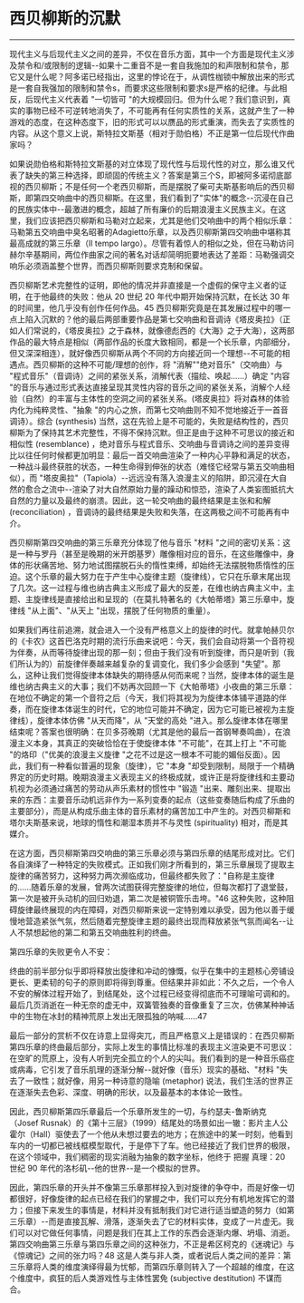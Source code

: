 # 西贝柳斯的沉默

------

现代主义与后现代主义之间的差异，不仅在音乐方面，其中一个方面是现代主义涉及禁令和/或限制的逻辑--如果十二重音不是一套自我施加的和声限制和禁令，那它又是什么呢？阿多诺已经指出，这里的悖论在于，从调性枷锁中解放出来的形式是一套自我强加的限制和禁令s，而要求这些限制和要求s是严格的纪律。与此相反，后现代主义代表着 "一切皆可 "的大规模回归。但为什么呢？我们意识到，真实的事物已经不可逆转地消失了，不可能再有任何实质性的关系，这就产生了一种游戏的态度，在这种态度下，旧的形式可以以赝品的形式重演，而失去了实质性的内容。从这个意义上说，斯特拉文斯基（相对于勋伯格）不正是第一位后现代作曲家吗？

如果说勋伯格和斯特拉文斯基的对立体现了现代性与后现代性的对立，那么谁又代表了缺失的第三种选择，即顽固的传统主义？答案是第三个S，即被阿多诺彻底鄙视的西贝柳斯；不是任何一个老西贝柳斯，而是摆脱了柴可夫斯基影响后的西贝柳斯，即第四交响曲中的西贝柳斯。在这里，我们看到了"实体"的概念--沉浸在自己的民族实体中--最激进的概念，超越了所有廉价的后期浪漫主义民族主义。在这里，我们应该把西贝柳斯和马勒对立起来，尤其是他们交响曲中的两个相似乐章：马勒第五交响曲中臭名昭著的Adagietto乐章，以及西贝柳斯第四交响曲中堪称其最高成就的第三乐章（Il tempo largo）。尽管有着惊人的相似之处，但在马勒访问赫尔辛基期间，两位作曲家之间的著名对话却简明扼要地表达了差距：马勒强调交响乐必须涵盖整个世界，而西贝柳斯则要求克制和保留。

西贝柳斯艺术完整性的证明，即他的情况并非直接是一个虚假的保守主义者的证明，在于他最终的失败：他从 20 世纪 20 年代中期开始保持沉默，在长达 30 年的时间里，他几乎没有创作任何作品。45 西贝柳斯究竟是在其发展过程中的哪一点上陷入沉默的？他的最后两部重要作品是第七交响曲和音调诗《塔皮奥拉》（正如人们常说的，《塔皮奥拉》之于森林，就像德彪西的《大海》之于大海），这两部作品的最大特点是相似（两部作品的长度大致相同，都是一个长乐章，内部细分，但又深深相连），就好像西贝柳斯从两个不同的方向接近同一个理想--不可能的相遇点。西贝柳斯的这种不可能/理想的创作，将 "消解""绝对音乐"（交响曲）与 "程式音乐"（音调诗）之间的紧张关系，消解代表（描绘、唤起......）确定 "内容 "的音乐与通过形式表达直接呈现其灵性内容的音乐之间的紧张关系，消解个人经验（自然）的丰富与主体性的空洞之间的紧张关系。(塔皮奥拉》将对森林的体验内化为纯粹灵性、"抽象 "的内心之旅，而第七交响曲则不知不觉地接近于一首音调诗）。综合 (synthesis) 当然，这在先验上是不可能的，失败是结构性的，西贝柳斯为了保持其艺术完整性，不得不保持沉默。但正是由于这种不可思议的接近和相似性 (resemblance) ，绝对音乐与程式音乐、交响曲与音调诗之间的差异变得比以往任何时候都更加明显：最后一首交响曲渲染了一种内心平静和满足的状态，一种战斗最终获胜的状态，一种生命得到伸张的状态（难怪它经常与第五交响曲相似），而 "塔皮奥拉"（Tapiola）--远远没有落入浪漫主义的陷阱，即沉浸在大自然的愈合之流中--渲染了对大自然原始力量的躁动和惊恐，渲染了人类妄图抵抗大自然的力量以及最终的崩溃。因此，这一轮交响曲的最终结果是主张和和解 (reconciliation) ，音调诗的最终结果是失败和失落，在这两极之间不可能再有中介。

西贝柳斯第四交响曲的第三乐章充分体现了他与音乐 "材料 "之间的密切关系：这是一种与罗丹（甚至是晚期的米开朗基罗）雕像相对应的音乐，在这些雕像中，身体的形状痛苦地、努力地试图摆脱石头的惰性束缚，却始终无法摆脱物质惰性的压迫。这个乐章的最大努力在于产生中心旋律主题（旋律线），它只在乐章末尾出现了几次。这一过程与维也纳古典主义形成了最大的反差，在维也纳古典主义中，主题、主旋律线是直接给出和呈现的（在莫扎特著名的《大帕蒂塔》第三乐章中，旋律线 "从上面"、"从天上 "出现，摆脱了任何物质的重量）。

如果我们再往前追溯，就会进入一个没有严格意义上的旋律的时代。就拿帕赫贝尔的《卡农》这首巴洛克时期的流行乐曲来说吧：今天，我们会自动将第一个音符视为伴奏，从而等待旋律出现的那一刻；但由于我们没有听到旋律，而只是听到（我们所认为的）前旋律伴奏越来越复杂的复调变化，我们多少会感到 "失望"。那么，这种让我们觉得旋律本体缺失的期待感从何而来呢？当然，旋律本体的诞生是维也纳古典主义的大事；我们不妨再次回顾一下《大帕蒂塔》小夜曲的第三乐章：在地位不确定的第一个音符之后（今天，我们将其视为为旋律本体铺平道路的伴奏，而在旋律本体诞生的时代，它的地位可能并不确定，因为它可能已被视为主旋律线），旋律本体仿佛 "从天而降"，从 "天堂的高处 "进入。那么旋律本体在哪里结束呢？答案也很明确：在贝多芬晚期（尤其是他的最后一首钢琴奏鸣曲），在浪漫主义本身，其真正的突破恰恰在于使旋律本体 "不可能"，在其上打上 "不可能 "的烙印（"优美的浪漫主义旋律 "之花不过是这一根本不可能的媚俗反面）。因此，我们有一种看似普遍的现象（旋律），它 "本身 "却受到限制，局限于一个精确界定的历史时期。晚期浪漫主义表现主义的终极成就，或许正是将旋律线和主要动机视为必须通过痛苦的劳动从声乐素材的惯性中 "锻造 "出来、雕刻出来、提取出来的东西：主要音乐动机远非作为一系列变奏的起点（这些变奏随后构成了乐曲的主要部分），而是从构成乐曲主体的音乐素材的痛苦加工中产生的。对西贝柳斯和塔尔夫斯基来说，地球的惰性和潮湿本质并不与灵性 (spirituality) 相对，而是其媒介。

在这方面，西贝柳斯第四交响曲的第三乐章必须与第四乐章的结尾形成对比。它们各自演绎了一种特定的失败模式。正如我们刚才所看到的，第三乐章展现了提取主旋律的痛苦努力，这种努力两次濒临成功，但最终都失败了："自称是主旋律的......随着乐章的发展，曾两次试图获得完整旋律的地位，但每次都打了退堂鼓，第一次是被开头动机的回归劝退，第二次是被铜管乐击垮。"46 这种失败，这种阻碍旋律最终展现的内在障碍，对西贝柳斯来说一定特别难以承受，因为他以善于缓慢地营造紧张气氛，然后随着完整旋律主题的最终出现而释放紧张气氛而闻名--让人不禁想起他的第二和第五交响曲胜利的终曲。

第四乐章的失败更令人不安：

终曲的前半部分似乎即将释放出旋律和冲动的慷慨，似乎在集中的主题核心旁铺设更长、更柔韧的句子的原则即将得到尊重。但结果并非如此：不久之后，一个令人不安的解体过程开始了，到结尾处，这个过程已经变得彻底而不可理喻可调和的。最后几页消逝在一种无奈的虚无中，双簧管独奏的音像重复了三次，仿佛某种神话中的生物在冰封的精神荒原上发出无限孤独的呐喊......47

最后一部分的赏析不仅在诗意上显得突兀，而且严格意义上是错误的：在西贝柳斯第四乐章的终曲最后部分，实际上发生的事情比标准的表现主义渲染更不可思议：在空旷的荒原上，没有人听到完全孤立的个人的尖叫。我们看到的是一种音乐癌症或病毒，它引发了音乐肌理的逐渐分解--就好像（音乐）现实的基础、"材料 "失去了一致性；就好像，用另一种诗意的隐喻 (metaphor) 说法，我们生活的世界正在逐渐失去色彩、深度、明确的形状，以及最基本的本体论一致性。

因此，西贝柳斯第四乐章最后一个乐章所发生的一切，与约瑟夫-鲁斯纳克（Josef Rusnak）的《第十三层》（1999）结尾处的场景如出一辙：影片主人公霍尔（Hall）驱使去了一个他从未想过要去的地方；在旅途中的某一时刻，他看到车内的一切都已被线框模型取代，于是停下了车。他已经接近了我们世界的极限，在这个领域中，我们稠密的现实消融为抽象的数字坐标，他终于 把握 真理：20 世纪 90 年代的洛杉矶--他的世界--是一个模拟的世界。

因此，第四乐章的开头并不像第三乐章那样投入到对旋律的争夺中，而是好像一切都很好，好像旋律的起点已经在我们的掌握之中，我们可以充分有机地发挥它的潜力；但接下来发生的事情是，材料并没有抵制我们对它进行适当塑造的努力（如第三乐章）--而是直接瓦解、滑落，逐渐失去了它的材料实体，变成了一片虚无。我们可以对它做任何事情，问题是我们在其上工作的东西会逐渐内爆、坍塌、消逝。第四交响曲第三乐章与第四乐章之间的这种张力，不正是希区柯克的《迷魂记》与《惊魂记》之间的张力吗？48 这是人类与非人类，或者说后人类之间的差异：第三乐章将人类的维度演绎得最为忧郁，而第四乐章则转入了一个超越的维度，在这个维度中，疯狂的后人类游戏性与主体性罢免 (subjective destitution) 不谋而合。
